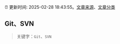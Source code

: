 :alarm_clock: 更新时间: 2025-02-28 18:43:55。[文章来源](/README.md)、[文章分类](/TAGS.md)

## Git、SVN


> 关键字：`Git`、`SVN`



